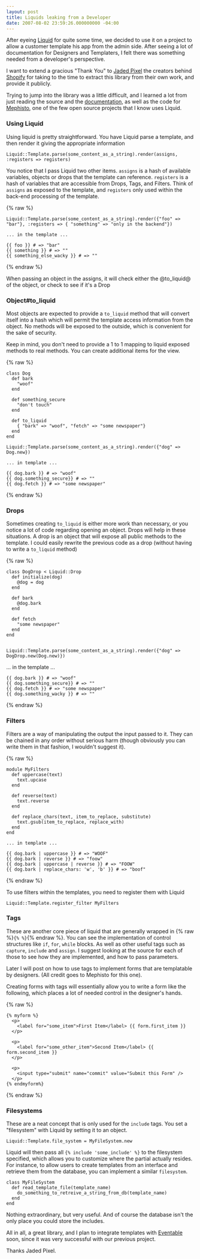 ```yaml
---
layout: post
title: Liquids leaking from a Developer
date: 2007-08-02 23:59:26.000000000 -04:00
---
```

After eyeing [Liquid](http://www.liquidmarkup.org/) for quite some time, we decided to use it on a project to allow a customer template his app from the admin side. After seeing a lot of documentation for Designers and Templaters, I felt there was something needed from a developer's perspective.

I want to extend a gracious "Thank You" to [Jaded Pixel](http://jadedpixel.com/) the creators behind [Shopify](http://shopify.com/) for taking to the time to extract this library from their own work, and provide it publicly.

Trying to jump into the library was a little difficult, and I learned a lot from just reading the source and the [documentation](http://liquid.rubyforge.org/), as well as the code for [Mephisto](http://mephistoblog.com/), one of the few open source projects that I know uses Liquid.

### Using Liquid

Using liquid is pretty straightforward. You have Liquid parse a template, and then render it giving the appropriate information


    Liquid::Template.parse(some_content_as_a_string).render(assigns, :registers => registers)


You notice that I pass Liquid two other items. `assigns` is a hash of available variables, objects or drops that the template can reference. `registers` is a hash of variables that are accessible from Drops, Tags, and Filters. Think of `assigns` as exposed to the template, and `registers` only used within the back-end processing of the template.

{% raw %}

    Liquid::Template.parse(some_content_as_a_string).render({"foo" => "bar"}, :registers => { "something" => "only in the backend"})

    ... in the template ...

    {{ foo }} # => "bar"
    {{ something }} # => ""
    {{ something_else_wacky }} # => ""

{% endraw %}


When passing an object in the assigns, it will check either the @to_liquid@ of the object, or check to see if it's a Drop

### Object#to_liquid

Most objects are expected to provide a `to_liquid` method that will convert itself into a hash which will permit the template access information from the object. No methods will be exposed to the outside, which is convenient for the sake of security.

Keep in mind, you don't need to provide a 1 to 1 mapping to liquid exposed methods to real methods. You can create additional items for the view.

{% raw %}

    class Dog
      def bark
        "woof"
      end

      def something_secure
        "don't touch"
      end

      def to_liquid
        { "bark" => "woof", "fetch" => "some newspaper"}
      end
    end

    Liquid::Template.parse(some_content_as_a_string).render({"dog" => Dog.new})

    ... in template ...

    {{ dog.bark }} # => "woof"
    {{ dog.something_secure}} # => ""
    {{ dog.fetch }} # => "some newspaper"

{% endraw %}


### Drops

Sometimes creating `to_liquid` is either more work than necessary, or you notice a lot of code regarding opening an object. Drops will help in these situations. A drop is an object that will expose all public methods to the template. I could easily rewrite the previous code as a drop (without having to write a `to_liquid` method)


{% raw %}

    class DogDrop < Liquid::Drop
      def initialize(dog)
        @dog = dog
      end

      def bark
        @dog.bark
      end

      def fetch
        "some newspaper"
      end
    end


    Liquid::Template.parse(some_content_as_a_string).render({"dog" => DogDrop.new(Dog.new)})

   ... in the template ...

    {{ dog.bark }} # => "woof"
    {{ dog.something_secure}} # => ""
    {{ dog.fetch }} # => "some newspaper"
    {{ dog.something_wacky }} # => ""

{% endraw %}


### Filters

Filters are a way of manipulating the output the input passed to it. They can be chained in any order without serious harm (though obviously you can write them in that fashion, I wouldn't suggest it).


{% raw %}

    module MyFilters
      def uppercase(text)
        text.upcase
      end

      def reverse(text)
        text.reverse
      end

      def replace_chars(text, item_to_replace, substitute)
        text.gsub(item_to_replace, replace_with)
      end
    end

    ... in template ...

    {{ dog.bark | uppercase }} # => "WOOF"
    {{ dog.bark | reverse }} # => "foow"
    {{ dog.bark | uppercase | reverse }} # => "FOOW"
    {{ dog.bark | replace_chars: 'w', 'b' }} # => "boof"

{% endraw %}

To use filters within the templates, you need to register them with Liquid


    Liquid::Template.register_filter MyFilters


### Tags

These are another core piece of liquid that are generally wrapped in {% raw %}`{% %}`{% endraw %}. You can see the implementation of control structures like `if`, `for`, `while` blocks. As well as other useful tags such as `capture`, `include` and `assign`. I suggest looking at the source for each of those to see how they are implemented, and how to pass parameters.

Later I will post on how to use tags to implement forms that are templatable by designers. (All credit goes to Mephisto for this one).

Creating forms with tags will essentially allow you to write a form like the following, which places a lot of needed control in the designer's hands.

{% raw %}

    {% myform %}
      <p>
        <label for="some_item">First Item</label> {{ form.first_item }}
      </p>

      <p>
        <label for="some_other_item">Second Item</label> {{ form.second_item }}
      </p>

      <p>
        <input type="submit" name="commit" value="Submit this Form" />
      </p>
    {% endmyform%}

{% endraw %}


### Filesystems

These are a neat concept that is only used for the `include` tags. You set a "filesystem" with Liquid by setting it to an object.


    Liquid::Template.file_system = MyFileSystem.new


Liquid will then pass all `{% include 'some_include' %}` to the filesystem specified, which allows you to customize where the partial actually resides. For instance, to allow users to create templates from an interface and retrieve them from the database, you can implement a similar `filesystem`.

    class MyFileSystem
      def read_template_file(template_name)
        do_something_to_retreive_a_string_from_db(template_name)
      end
    end


Nothing extraordinary, but very useful. And of course the database isn't the only place you could store the includes.

All in all, a great library, and I plan to integrate templates with [Eventable](http://www.eventable.com) soon, since it was very successful with our previous project.

Thanks Jaded Pixel.

